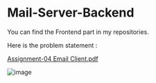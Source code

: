 # Mail-Server-Backend

You can find the Frontend part in my repositories.

Here is the problem statement :

[Assignment-04 Email Client.pdf](https://github.com/AmrMomtaz/Mail-Server-Backend/files/6447329/Assignment-04.Email.Client.pdf)

![image](https://user-images.githubusercontent.com/61145262/117569706-49ea3b80-b0c7-11eb-8bfa-7012b0efc594.png)
